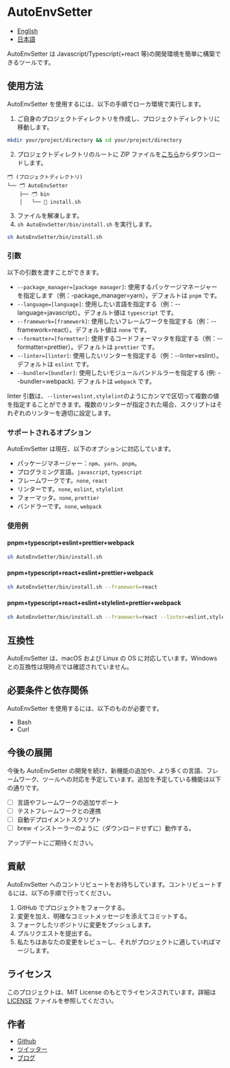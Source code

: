 # AutoEnvSetter

- [English](../README.md)
- [日本語](README_ja.md)

AutoEnvSetter は Javascript/Typescript(+react 等)の開発環境を簡単に構築できるツールです。

## 使用方法

AutoEnvSetter を使用するには、以下の手順でローカ環境で実行します。

1. ご自身のプロジェクトディレクトリを作成し、プロジェクトディレクトリに移動します。

```sh
mkdir your/project/directory && cd your/project/directory
```

2. プロジェクトディレクトリのルートに ZIP ファイルを[こちら](https://github.com/HoshimuraYuto/AutoEnvSetter/archive/refs/heads/main.zip)からダウンロードします。

```
🗂 (プロジェクトディレクトリ)
└── 🗂 AutoEnvSetter
    ├── 🗂 bin
    │   └── 📄 install.sh
```

3. ファイルを解凍します。
4. `sh AutoEnvSetter/bin/install.sh` を実行します。

```sh
sh AutoEnvSetter/bin/install.sh
```

### 引数

以下の引数を渡すことができます。

- `--package_manager=[package manager]`: 使用するパッケージマネージャーを指定します（例：-package_manager=yarn）。デフォルトは `pnpm` です。
- `--language=[language]`: 使用したい言語を指定する（例：--language=javascript）。デフォルト値は `typescript` です。
- `--framework=[framework]`: 使用したいフレームワークを指定する（例：--framework=react）。デフォルト値は `none` です。
- `--formatter=[formatter]`: 使用するコードフォーマッタを指定する（例：--formatter=prettier）。デフォルトは `prettier` です。
- `--linter=[linter]`: 使用したいリンターを指定する（例：--linter=eslint）。デフォルトは `eslint` です。
- `--bundler=[bundler]`: 使用したいモジュールバンドルラーを指定する (例: --bundler=webpack). デフォルトは `webpack` です。

linter 引数は、`--linter=eslint,stylelint`のようにカンマで区切って複数の値を指定することができます。複数のリンターが指定された場合、スクリプトはそれぞれのリンターを適切に設定します。

### サポートされるオプション

AutoEnvSetter は現在、以下のオプションに対応しています。

- パッケージマネージャー：`npm`、`yarn`、`pnpm`。
- プログラミング言語。`javascript`, `typescript`
- フレームワークです。`none`, `react`
- リンターです。`none`, `eslint`, `stylelint`
- フォーマッタ。`none`, `prettier`
- バンドラーです。`none`, `webpack`

### 使用例

#### pnpm+typescript+eslint+prettier+webpack

```sh
sh AutoEnvSetter/bin/install.sh
```

#### pnpm+typescript+react+eslint+prettier+webpack

```sh
sh AutoEnvSetter/bin/install.sh --framework=react
```

#### pnpm+typescript+react+eslint+stylelint+prettier+webpack

```sh
sh AutoEnvSetter/bin/install.sh --framework=react --linter=eslint,stylelint
```

## 互換性

AutoEnvSetter は、macOS および Linux の OS に対応しています。Windows との互換性は現時点では確認されていません。

## 必要条件と依存関係

AutoEnvSetter を使用するには、以下のものが必要です。

- Bash
- Curl

## 今後の展開

今後も AutoEnvSetter の開発を続け、新機能の追加や、より多くの言語、フレームワーク、ツールへの対応を予定しています。追加を予定している機能は以下の通りです。

- [ ] 言語やフレームワークの追加サポート
- [ ] テストフレームワークとの連携
- [ ] 自動デプロイメントスクリプト
- [ ] brew インストーラーのように（ダウンロードせずに）動作する。

アップデートにご期待ください。

## 貢献

AutoEnvSetter へのコントリビュートをお待ちしています。コントリビュートするには、以下の手順で行ってください。

1. GitHub でプロジェクトをフォークする。
2. 変更を加え、明確なコミットメッセージを添えてコミットする。
3. フォークしたリポジトリに変更をプッシュします。
4. プルリクエストを提出する。
5. 私たちはあなたの変更をレビューし、それがプロジェクトに適していればマージします。

## ライセンス

このプロジェクトは、MIT License のもとでライセンスされています。詳細は [LICENSE](LICENSE) ファイルを参照してください。

## 作者

- [Github](https://github.com/HoshimuraYuto)
- [ツイッター](https://twitter.com/HoshimuraYuto)
- [ブログ](https://sukiburo.jp/)
